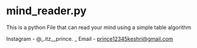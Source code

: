 # mind_reader.py

This is a python File that can read your mind using a simple table algorithm 

Instagram - @_.itz__prince. _
Email     - prince12345keshri@gmail.com
